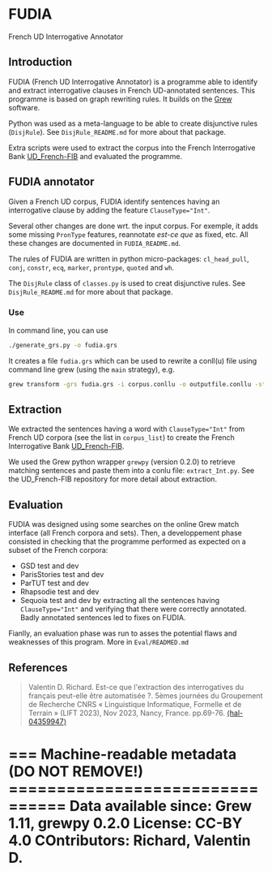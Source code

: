 # FUDIA

French UD Interrogative Annotator

## Introduction

FUDIA (French UD Interrogative Annotator) is a programme able to identify and extract interrogative clauses in French UD-annotated sentences. This programme is based on graph rewriting rules. It builds on the [Grew](https://grew.fr/) software.

Python was used as a meta-language to be able to create disjunctive rules (`DisjRule`). See `DisjRule_README.md` for more about that package.

Extra scripts were used to extract the corpus into the French Interrogative Bank [UD_French-FIB](https://github.com/Valentin-D-Richard/UD_French-FIB) and evaluated the programme.


## FUDIA annotator

Given a French UD corpus, FUDIA identify sentences having an interrogative clause by adding the feature `ClauseType="Int"`.

Several other changes are done wrt. the input corpus. For exemple, it adds some missing `PronType` features, reannotate *est-ce que* as fixed, etc. All these changes are documented in `FUDIA_README.md`.

The rules of FUDIA are written in python micro-packages: `cl_head_pull`, `conj`, `constr`, `ecq`, `marker`, `prontype`, `quoted` and `wh`.

The `DisjRule` class of `classes.py`  is used to creat disjunctive rules. See `DisjRule_README.md` for more about that package.

### Use

In command line, you can use

```bash
./generate_grs.py -o fudia.grs
```

It creates a file `fudia.grs` which can be used to rewrite a conll(u) file using command line grew (using the `main` strategy), e.g.

```bash
grew transform -grs fudia.grs -i corpus.conllu -o outputfile.conllu -strat "main"
```

## Extraction

We extracted the sentences having a word with `ClauseType="Int"` from French UD corpora (see the list in `corpus_list`) to create the French Interrogative Bank [UD_French-FIB](https://github.com/Valentin-D-Richard/UD_French-FIB).

We used the Grew python wrapper `grewpy` (version 0.2.0) to retrieve matching sentences and paste them into a conlu file: `extract_Int.py`. See the UD_French-FIB repository for more detail about extraction.

## Evaluation

FUDIA was designed using some searches on the online Grew match interface (all French corpora and sets). Then, a developpement phase consisted in checking that the programme performed as expected on a subset of the French corpora:
 * GSD test and dev
 * ParisStories test and dev
 * ParTUT test and dev
 * Rhapsodie test and dev
 * Sequoia test and dev
by extracting all the sentences having `ClauseType="Int"` and verifying that there were correctly annotated. Badly annotated sentences led to fixes on FUDIA.

Fianlly, an evaluation phase was run to asses the potential flaws and weaknesses of this program. More in `Eval/READMED.md`

## References

> Valentin D. Richard. Est-ce que l'extraction des interrogatives du français peut-elle être automatisée ?. 5èmes journées du Groupement de Recherche CNRS « Linguistique Informatique, Formelle et de Terrain » (LIFT 2023), Nov 2023, Nancy, France. pp.69-76. [⟨hal-04359947⟩](https://hal.science/hal-04359947)

=== Machine-readable metadata (DO NOT REMOVE!) ================================
Data available since: Grew 1.11, grewpy 0.2.0
License: CC-BY 4.0
COntributors: Richard, Valentin D.
===============================================================================